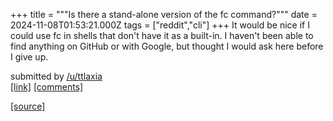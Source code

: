 +++
title = """Is there a stand-alone version of the fc command?"""
date = 2024-11-08T01:53:21.000Z
tags = ["reddit","cli"]
+++
It would be nice if I could use fc in shells that don't have it as a built-in. I haven't been able to find anything on GitHub or with Google, but thought I would ask here before I give up.

submitted by [/u/ttlaxia](https://www.reddit.com/user/ttlaxia)  
[\[link\]](https://www.reddit.com/r/commandline/comments/1gm7ekr/is_there_a_standalone_version_of_the_fc_command/) [\[comments\]](https://www.reddit.com/r/commandline/comments/1gm7ekr/is_there_a_standalone_version_of_the_fc_command/)

[[source]](https://www.reddit.com/r/commandline/comments/1gm7ekr/is_there_a_standalone_version_of_the_fc_command/)

